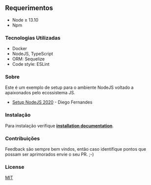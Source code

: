 ## Requerimentos

- Node &ge; 13.10
- Npm

### Tecnologias Utilizadas

* Docker 
* NodeJS, TypeScript
* ORM: Sequelize
* Code style: ESLint

### Sobre

Este é um exemplo de setup para o ambiente NodeJS voltado a apaixonados pelo ecossistema JS.

- <a href="https://www.youtube.com/watch?v=rCeGfFk-uCk">Setup NodeJS 2020</a> - Diego Fernandes 

### Instalação

Para instalação verifique **[installation documentation](docs/installation.md)**.

### Contribuições
Feedback são sempre bem vindos, então caso identifique pontos que possam ser aprimorados envie o seu PR. ;-)

### License
[MIT](https://choosealicense.com/licenses/mit/)